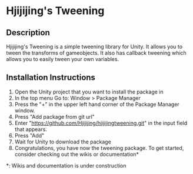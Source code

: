 # Hjijijing's Tweening
## Description 
Hjijijing's Tweening is a simple tweening library for Unity. It allows you to tween the transforms of gameobjects. It also has callback tweening which allows you to easily tween your own variables.
## Installation Instructions
1. Open the Unity project that you want to install the package in
2. In the top menu Go to: Window > Package Manager
3. Press the "+" in the upper left hand corner of the Package Manager window.
4. Press "Add package from git url"
5. Enter "https://github.com/Hjijijing/hjijijingtweening.git" in the input field that appears.
6. Press "Add"
7. Wait for Unity to download the package
8. Congratulations, you have now the tweening package. To get started, consider checking out the wikis or documentation*

*: Wikis and documentation is under construction